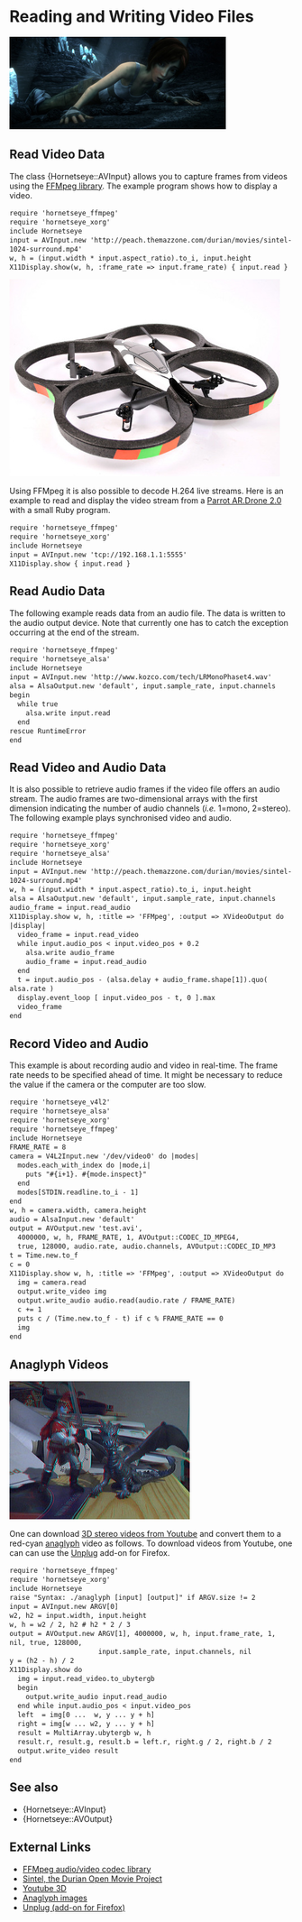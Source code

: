 Reading and Writing Video Files
===============================

![Read video files](images/sintel.jpg)

Read Video Data
----------------

The class {Hornetseye::AVInput} allows you to capture frames from videos using the [FFMpeg library](http://www.ffmpeg.org/). The example program shows how to display a video.

    require 'hornetseye_ffmpeg'
    require 'hornetseye_xorg'
    include Hornetseye
    input = AVInput.new 'http://peach.themazzone.com/durian/movies/sintel-1024-surround.mp4'
    w, h = (input.width * input.aspect_ratio).to_i, input.height
    X11Display.show(w, h, :frame_rate => input.frame_rate) { input.read }

![Parrot AR.Drone](images/ardrone.jpg)

Using FFMpeg it is also possible to decode H.264 live streams. Here is an example to read and display the video stream from a [Parrot AR.Drone 2.0](http://ardrone2.parrot.com/) with a small Ruby program.

    require 'hornetseye_ffmpeg'
    require 'hornetseye_xorg'
    include Hornetseye
    input = AVInput.new 'tcp://192.168.1.1:5555'
    X11Display.show { input.read }

Read Audio Data
---------------

The following example reads data from an audio file. The data is written to the audio output device. Note that currently one has to catch the exception occurring at the end of the stream.

    require 'hornetseye_ffmpeg'
    require 'hornetseye_alsa'
    include Hornetseye
    input = AVInput.new 'http://www.kozco.com/tech/LRMonoPhaset4.wav'
    alsa = AlsaOutput.new 'default', input.sample_rate, input.channels
    begin
      while true
        alsa.write input.read
      end
    rescue RuntimeError
    end

Read Video and Audio Data
-------------------------

It is also possible to retrieve audio frames if the video file offers an audio stream. The audio frames are two-dimensional arrays with the first dimension indicating the number of audio channels (*i.e.* 1=mono, 2=stereo). The following example plays synchronised video and audio.

    require 'hornetseye_ffmpeg'
    require 'hornetseye_xorg'
    require 'hornetseye_alsa'
    include Hornetseye
    input = AVInput.new 'http://peach.themazzone.com/durian/movies/sintel-1024-surround.mp4'
    w, h = (input.width * input.aspect_ratio).to_i, input.height
    alsa = AlsaOutput.new 'default', input.sample_rate, input.channels
    audio_frame = input.read_audio
    X11Display.show w, h, :title => 'FFMpeg', :output => XVideoOutput do |display|
      video_frame = input.read_video
      while input.audio_pos < input.video_pos + 0.2
        alsa.write audio_frame
        audio_frame = input.read_audio
      end
      t = input.audio_pos - (alsa.delay + audio_frame.shape[1]).quo( alsa.rate )
      display.event_loop [ input.video_pos - t, 0 ].max
      video_frame
    end

Record Video and Audio
----------------------

This example is about recording audio and video in real-time. The frame rate needs to be specified ahead of time. It might be necessary to reduce the value if the camera or the computer are too slow.

    require 'hornetseye_v4l2'
    require 'hornetseye_alsa'
    require 'hornetseye_xorg'
    require 'hornetseye_ffmpeg'
    include Hornetseye
    FRAME_RATE = 8
    camera = V4L2Input.new '/dev/video0' do |modes|
      modes.each_with_index do |mode,i|
        puts "#{i+1}. #{mode.inspect}"
      end
      modes[STDIN.readline.to_i - 1]
    end
    w, h = camera.width, camera.height
    audio = AlsaInput.new 'default'
    output = AVOutput.new 'test.avi',
      4000000, w, h, FRAME_RATE, 1, AVOutput::CODEC_ID_MPEG4,
      true, 128000, audio.rate, audio.channels, AVOutput::CODEC_ID_MP3
    t = Time.new.to_f
    c = 0
    X11Display.show w, h, :title => 'FFMpeg', :output => XVideoOutput do
      img = camera.read
      output.write_video img
      output.write_audio audio.read(audio.rate / FRAME_RATE)
      c += 1
      puts c / (Time.new.to_f - t) if c % FRAME_RATE == 0
      img
    end

Anaglyph Videos
---------------

![Convert 3D to anaglyph video](images/anaglyph.jpg)

One can download [3D stereo videos from Youtube](http://www.youtube.com/3d) and convert them to a red-cyan [anaglyph](http://en.wikipedia.org/wiki/Anaglyph_image) video as follows. To download videos from Youtube, one can can use the [Unplug](https://addons.mozilla.org/firefox/addon/unplug/) add-on for Firefox.

    require 'hornetseye_ffmpeg'
    require 'hornetseye_xorg'
    include Hornetseye
    raise "Syntax: ./anaglyph [input] [output]" if ARGV.size != 2
    input = AVInput.new ARGV[0]
    w2, h2 = input.width, input.height
    w, h = w2 / 2, h2 # h2 * 2 / 3
    output = AVOutput.new ARGV[1], 4000000, w, h, input.frame_rate, 1, nil, true, 128000,
                          input.sample_rate, input.channels, nil
    y = (h2 - h) / 2
    X11Display.show do
      img = input.read_video.to_ubytergb
      begin
        output.write_audio input.read_audio
      end while input.audio_pos < input.video_pos
      left  = img[0 ...  w, y ... y + h]
      right = img[w ... w2, y ... y + h]
      result = MultiArray.ubytergb w, h
      result.r, result.g, result.b = left.r, right.g / 2, right.b / 2
      output.write_video result
    end

See also
--------

* {Hornetseye::AVInput}
* {Hornetseye::AVOutput}

External Links
--------------

* [FFMpeg audio/video codec library](http://www.ffmpeg.org/)
* [Sintel, the Durian Open Movie Project](http://sintel.org/)
* [Youtube 3D](http://www.youtube.com/3d)
* [Anaglyph images](http://en.wikipedia.org/wiki/Anaglyph_image)
* [Unplug (add-on for Firefox)](https://addons.mozilla.org/firefox/addon/unplug/)

